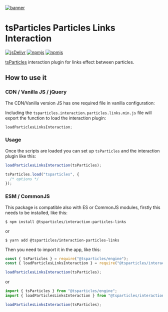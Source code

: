 [![banner](https://particles.js.org/images/banner2.png)](https://particles.js.org)

# tsParticles Particles Links Interaction

[![jsDelivr](https://data.jsdelivr.com/v1/package/npm/@tsparticles/interaction-particles-links/badge)](https://www.jsdelivr.com/package/npm/@tsparticles/interaction-particles-links)
[![npmjs](https://badge.fury.io/js/@tsparticles/interaction-particles-links.svg)](https://www.npmjs.com/package/@tsparticles/interaction-particles-links)
[![npmjs](https://img.shields.io/npm/dt/@tsparticles/interaction-particles-links)](https://www.npmjs.com/package/@tsparticles/interaction-particles-links)

[tsParticles](https://github.com/matteobruni/tsparticles) interaction plugin for links effect between particles.

## How to use it

### CDN / Vanilla JS / jQuery

The CDN/Vanilla version JS has one required file in vanilla configuration:

Including the `tsparticles.interaction.particles.links.min.js` file will export the function to load the interaction
plugin:

```javascript
loadParticlesLinksInteraction;
```

### Usage

Once the scripts are loaded you can set up `tsParticles` and the interaction plugin like this:

```javascript
loadParticlesLinksInteraction(tsParticles);

tsParticles.load("tsparticles", {
  /* options */
});
```

### ESM / CommonJS

This package is compatible also with ES or CommonJS modules, firstly this needs to be installed, like this:

```shell
$ npm install @tsparticles/interaction-particles-links
```

or

```shell
$ yarn add @tsparticles/interaction-particles-links
```

Then you need to import it in the app, like this:

```javascript
const { tsParticles } = require("@tsparticles/engine");
const { loadParticlesLinksInteraction } = require("@tsparticles/interaction-particles-links");

loadParticlesLinksInteraction(tsParticles);
```

or

```javascript
import { tsParticles } from "@tsparticles/engine";
import { loadParticlesLinksInteraction } from "@tsparticles/interaction-particles-links";

loadParticlesLinksInteraction(tsParticles);
```
